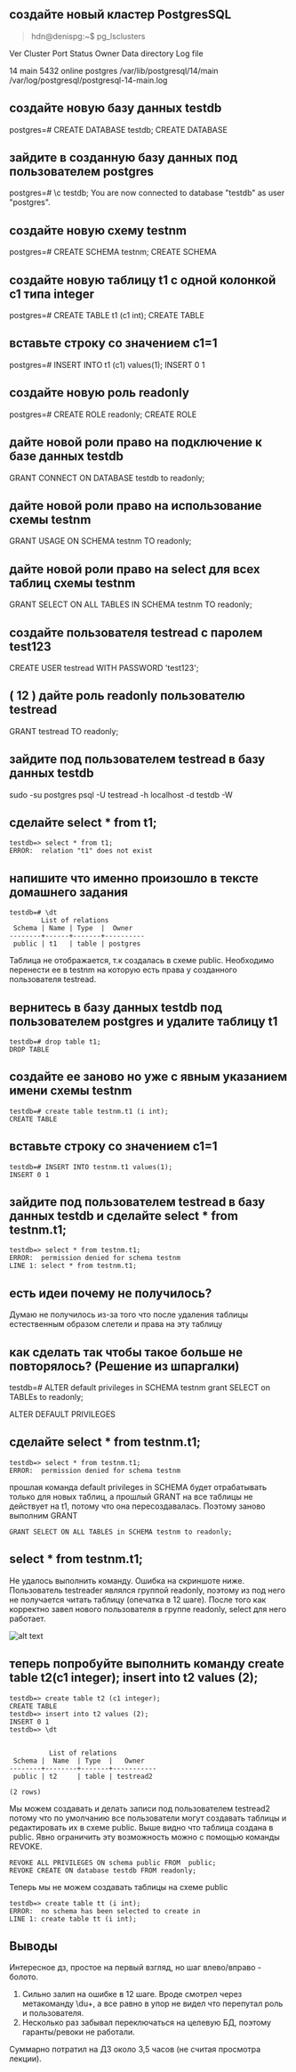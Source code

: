 ## создайте новый кластер PostgresSQL 
>hdn@denispg:~$ pg_lsclusters

Ver Cluster Port Status Owner    Data directory              Log file

14  main    5432 online postgres /var/lib/postgresql/14/main /var/log/postgresql/postgresql-14-main.log
## создайте новую базу данных testdb
postgres=# CREATE DATABASE testdb;
CREATE DATABASE
## зайдите в созданную базу данных под пользователем postgres
postgres=# \c testdb;
You are now connected to database "testdb" as user "postgres".
## создайте новую схему testnm
postgres=# CREATE SCHEMA testnm;
CREATE SCHEMA
## создайте новую таблицу t1 с одной колонкой c1 типа integer
postgres=# CREATE TABLE t1 (c1 int);
CREATE TABLE
## вставьте строку со значением c1=1
postgres=# INSERT INTO t1 (c1) values(1);
INSERT 0 1
## создайте новую роль readonly
postgres=# CREATE ROLE readonly;
CREATE ROLE
## дайте новой роли право на подключение к базе данных testdb
GRANT CONNECT ON DATABASE testdb to readonly;
## дайте новой роли право на использование схемы testnm
GRANT USAGE ON SCHEMA testnm TO readonly;
## дайте новой роли право на select для всех таблиц схемы testnm
GRANT SELECT ON ALL TABLES IN SCHEMA testnm TO readonly;
## создайте пользователя testread с паролем test123
CREATE USER testread WITH PASSWORD 'test123';
##  ( 12 ) дайте роль readonly пользователю testread
GRANT testread TO readonly;
## зайдите под пользователем testread в базу данных testdb
sudo -su postgres psql -U testread -h localhost -d testdb -W
## сделайте select * from t1;
```
testdb=> select * from t1;
ERROR:  relation "t1" does not exist
```
## напишите что именно произошло в тексте домашнего задания
```
testdb=# \dt
        List of relations
 Schema | Name | Type  |  Owner
--------+------+-------+----------
 public | t1   | table | postgres
```
Таблица не отображается, т.к создалась в схеме public. Необходимо перенести ее в testnm на которую есть права у созданного пользователя testread. 
## вернитесь в базу данных testdb под пользователем postgres и удалите таблицу t1
```
testdb=# drop table t1;
DROP TABLE
```
## создайте ее заново но уже с явным указанием имени схемы testnm
```
testdb=# create table testnm.t1 (i int);
CREATE TABLE
```
## вставьте строку со значением c1=1
```
testdb=# INSERT INTO testnm.t1 values(1);
INSERT 0 1
```
## зайдите под пользователем testread в базу данных testdb и сделайте select * from testnm.t1;
```
testdb=> select * from testnm.t1;
ERROR:  permission denied for schema testnm
LINE 1: select * from testnm.t1;
```
##  есть идеи почему не получилось?
Думаю не получилось из-за того что после удаления таблицы естественным образом слетели и права на эту таблицу 
## как сделать так чтобы такое больше не повторялось? (Решение из шпаргалки)
testdb=# ALTER default privileges in SCHEMA testnm grant SELECT on TABLEs to readonly;

ALTER DEFAULT PRIVILEGES
## сделайте select * from testnm.t1;
```
testdb=> select * from testnm.t1;
ERROR:  permission denied for schema testnm
```
прошлая команда default privileges in SCHEMA будет отрабатывать только для новых таблиц, а прошлый GRANT на все таблицы не действует на t1, потому что она пересоздавалась. Поэтому заново выполним GRANT
```
GRANT SELECT ON ALL TABLES in SCHEMA testnm to readonly;
```
## select * from testnm.t1; 
Не удалось выполнить команду. Ошибка на скриншоте ниже. Пользователь testreader являлся группой readonly, поэтому из под него не получается читать таблицу (опечатка в 12 шаге). После того как корректно завел нового пользователя в группе readonly, select для него работает. 

![alt text](images/4_1.png)

## теперь попробуйте выполнить команду create table t2(c1 integer); insert into t2 values (2);
```
testdb=> create table t2 (c1 integer);
CREATE TABLE
testdb=> insert into t2 values (2);
INSERT 0 1
testdb=> \dt


          List of relations
 Schema |  Name  | Type  |   Owner
--------+--------+-------+-----------
 public | t2     | table | testread2

(2 rows)
```


Мы можем создавать и делать записи под пользователем testread2 потому что по умолчанию все пользователи могут создавать таблицы и редактировать их в схеме public. Выше видно что таблица создана в public. Явно ограничить эту возможность можно с помощью команды REVOKE.
```
REVOKE ALL PRIVILEGES ON schema public FROM  public;
REVOKE CREATE ON database testdb FROM readonly;
```
Теперь мы не можем создавать таблицы на схеме public
```
testdb=> create table tt (i int);
ERROR:  no schema has been selected to create in
LINE 1: create table tt (i int);
```

## Выводы
Интересное дз, простое на первый взгляд, но шаг влево/вправо - болото. 
1. Сильно залип на ошибке в 12 шаге. Вроде смотрел через метакоманду \du+, а все равно в упор не видел что перепутал роль и пользователя. 
2. Несколько раз забывал переключаться на целевую БД, поэтому гаранты/ревоки не работали.

Суммарно потратил на ДЗ около 3,5 часов (не считая просмотра лекции).


